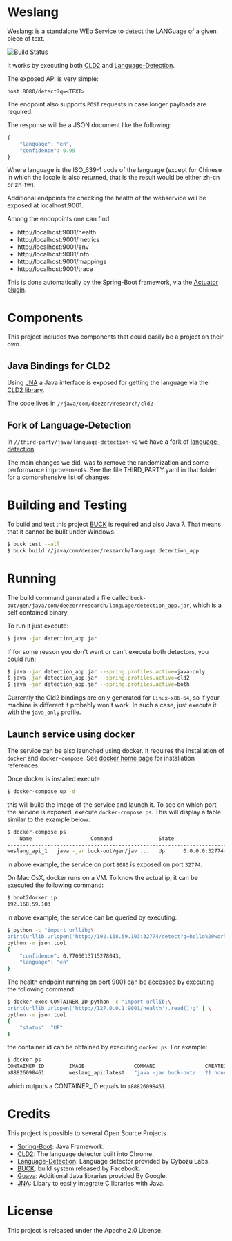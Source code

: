 Weslang
=======
Weslang: is a standalone WEb Service to detect the LANGuage of a given piece
of text.

[![Build Status](https://travis-ci.org/deezer/weslang.svg?branch=master)](https://travis-ci.org/deezer/weslang)

It works by executing both [CLD2](https://code.google.com/p/cld2/) and
[Language-Detection](https://code.google.com/p/language-detection/).

The exposed API is very simple:

```
host:8080/detect?q=<TEXT>
```

The endpoint also supports `POST` requests in case longer payloads are required.

The response will be a JSON document like the following:

```javascript
{
    "language": "en",
    "confidence": 0.99
}
```

Where language is the ISO_639-1 code of the language (except for Chinese in
which the locale is also returned, that is the result would be either zh-cn or
zh-tw).

Additional endpoints for checking the health of the webservice will be exposed
at localhost:9001.

Among the endopoints one can find

* http://localhost:9001/health
* http://localhost:9001/metrics
* http://localhost:9001/env
* http://localhost:9001/info
* http://localhost:9001/mappings
* http://localhost:9001/trace

This is done automatically by the Spring-Boot framework, via the
[Actuator plugin](http://docs.spring.io/spring-boot/docs/current-SNAPSHOT/reference/htmlsingle/#production-ready).

Components
==========

This project includes two components that could easily be a project on their
own.

Java Bindings for CLD2
----------------------
Using [JNA](https://github.com/twall/jna) a Java interface is exposed for
getting the language via the [CLD2 library](https://code.google.com/p/cld2/).

The code lives in `//java/com/deezer/research/cld2`

Fork of Language-Detection
--------------------------
In `//third-party/java/language-detection-v2` we have a fork of
[language-detection](https://code.google.com/p/language-detection/).

The main changes we did, was to remove the randomization and some performance
improvements. See the file THIRD_PARTY.yaml in that folder for a comprehensive
list of changes.

Building and Testing
====================

To build and test this project [BUCK](https://facebook.github.io/buck/) is
required and also Java 7. That means that it cannot be built under Windows.

```bash
$ buck test --all
$ buck build //java/com/deezer/research/language:detection_app
```

Running
=======

The build command generated a file called
`buck-out/gen/java/com/deezer/research/language/detection_app.jar`, which is a
self contained binary.

To run it just execute:

```bash
$ java -jar detection_app.jar
```

If for some reason you don't want or can't execute both detectors, you could
run:

```bash
$ java -jar detection_app.jar --spring.profiles.active=java-only
$ java -jar detection_app.jar --spring.profiles.active=cld2
$ java -jar detection_app.jar --spring.profiles.active=both
```

Currently the Cld2 bindings are only generated for `linux-x86-64`, so if your
machine is different it probably won't work. In such a case, just execute it
with the `java_only` profile.

Launch service using docker
--------------------------
The service can be also launched using docker. It requires the installation of `docker` and `docker-compose`. See [docker home page](https://docs.docker.com/) for installation references.

Once docker is installed execute
```bash
$ docker-compose up -d
```
this will build the image of the service and launch it. To see on which port the service is exposed,
execute `docker-compose ps`. This will display a table similar to the example below:
```bash
$ docker-compose ps
    Name                   Command               State                        Ports
----------------------------------------------------------------------------------------------------
weslang_api_1   java -jar buck-out/gen/jav ...   Up      0.0.0.0:32774->8080/tcp
```
in above example, the service on port `8080` is exposed on port `32774`.

On Mac OsX, docker runs on a VM. To know the actual ip, it can be executed the following command:
```bash
$ boot2docker ip
192.168.59.103
```
in above example, the service can be queried by executing:
```bash
$ python -c "import urllib;\
print(urllib.urlopen('http://192.168.59.103:32774/detect?q=hello%20world').read());" | \
python -m json.tool
{
    "confidence": 0.7706013715278043,
    "language": "en"
}
```

The health endpoint running on port 9001 can be accessed by executing the following command:
```bash
$ docker exec CONTAINER_ID python -c "import urllib;\
print(urllib.urlopen('http://127.0.0.1:9001/health').read());" | \
python -m json.tool
{
    "status": "UP"
}
```
the container id can be obtained by executing `docker ps`. For example:
```bash
$ docker ps
CONTAINER ID        IMAGE                COMMAND                CREATED             STATUS ...
a88826098461        weslang_api:latest   "java -jar buck-out/   21 hours ago        Up 21 hours
```
which outputs a CONTAINER_ID equals to `a88826098461`.

Credits
=======

This project is possible to several Open Source Projects

* [Spring-Boot](http://projects.spring.io/spring-boot/): Java Framework.
* [CLD2](https://code.google.com/p/cld2/): The language detector built into Chrome.
* [Language-Detection](https://code.google.com/p/language-detection/): Language detector provided by Cybozu Labs.
* [BUCK](https://facebook.github.io/buck/): build system released by Facebook.
* [Guava](https://code.google.com/p/guava-libraries/): Additional Java libraries provided By Google.
* [JNA](https://github.com/twall/jna): Libary to easily integrate C libraries with Java.

License
=======
This project is released under the Apache 2.0 License.
